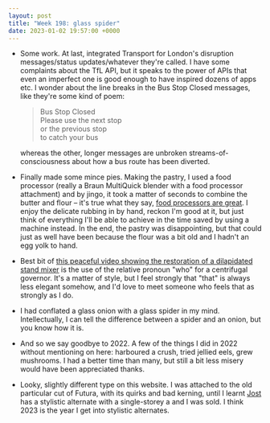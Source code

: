 ```yaml
---
layout: post
title: "Week 198: glass spider"
date: 2023-01-02 19:57:00 +0000
---
```


- Some work. At last, integrated Transport for London's disruption messages/status updates/whatever they're called. I have some complaints about the TfL API, but it speaks to the power of APIs that even an imperfect one is good enough to have inspired dozens of apps etc. I wonder about the line breaks in the Bus Stop Closed messages, like they're some kind of poem:

  > Bus Stop Closed  
  > Please use the next stop  
  > or the previous stop  
  > to catch your bus

  whereas the other, longer messages are unbroken streams-of-consciousness about how a bus route has been diverted.

- Finally made some mince pies. Making the pastry, I used a food processor (really a Braun MultiQuick blender with a food processor attachment) and by jingo, it took a matter of seconds to combine the butter and flour – it's true what they say, [food processors are great](https://damonalbarnunofficial.wordpress.com/2013/07/09/select-july-1995/#:~:text=Food%20processors%20are%20great). I enjoy the delicate rubbing in by hand, reckon I'm good at it, but just think of everything I'll be able to achieve in the time saved by using a machine instead. In the end, the pastry was disappointing, but that could just as well have been because the flour was a bit old and I hadn't an egg yolk to hand.

- Best bit of [this peaceful video showing the restoration of a dilapidated stand mixer](https://www.youtube.com/watch?v=u9I0WNgz_M4) is the use of the relative pronoun "who" for a centrifugal governor. It's a matter of style, but I feel strongly that "that" is always less elegant somehow, and I'd love to meet someone who feels that as strongly as I do. 

- I had conflated a glass onion with a glass spider in my mind.
  Intellectually, I can tell the difference between a spider and an onion, but you know how it is.

- And so we say goodbye to 2022.
  A few of the things I did in 2022 without mentioning on here: harboured a crush, tried jellied eels, grew mushrooms.
  I had a better time than many, but still a bit less misery would have been appreciated thanks.

- Looky, slightly different type on this website. I was attached to the old particular cut of Futura, with its quirks and bad kerning, until I learnt [Jost](https://beautifulwebtype.com/jost/) has a stylistic alternate with a single-storey a and I was sold. I think 2023 is the year I get into stylistic alternates.
